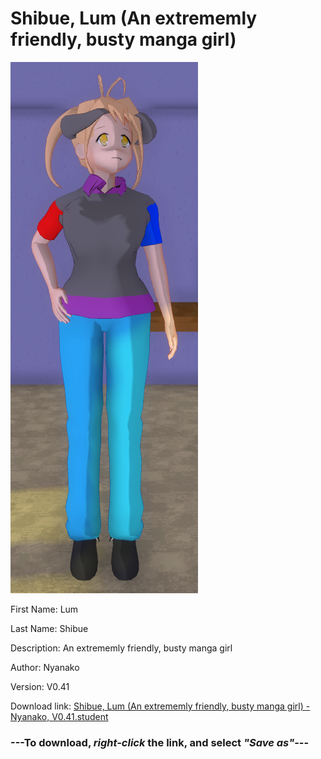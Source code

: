 # Shibue, Lum (An extrememly friendly, busty manga girl)

<img src = "https://raw.githubusercontent.com/Arbiter1223/Daigaku-Gurashi-Custom-Students/master/Students/Files/Shibue%2C%20Lum%20(An%20extrememly%20friendly%2C%20busty%20manga%20girl).png">

First Name: Lum

Last Name: Shibue

Description: An extrememly friendly, busty manga girl

Author: Nyanako

Version: V0.41

Download link: <a href="https://raw.githubusercontent.com/Arbiter1223/Daigaku-Gurashi-Custom-Students/master/Students/Files/Shibue%2C%20Lum%20(An%20extrememly%20friendly%2C%20busty%20manga%20girl)%20-%20Nyanako%2C%20V0.41.student">Shibue, Lum (An extrememly friendly, busty manga girl) - Nyanako, V0.41.student</a>

### ---**To download, _right-click_ the link, and select _"Save as"_**---
